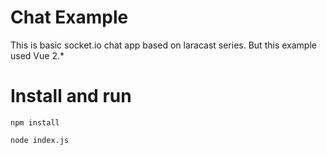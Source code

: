 # Chat Example
This is basic socket.io chat app based on laracast series.
But this example used Vue 2.*


# Install and run
```
npm install

node index.js
```
